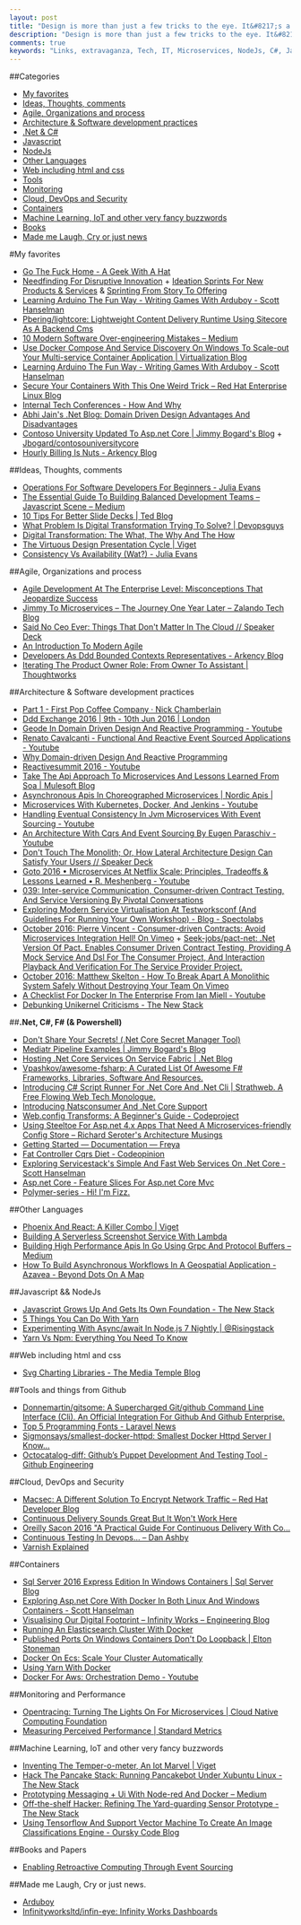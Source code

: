 ```yaml
---
layout: post
title: "Design is more than just a few tricks to the eye. It&#8217;s a few tricks to the brain."
description: "Design is more than just a few tricks to the eye. It&#8217;s a few tricks to the brain."
comments: true
keywords: "Links, extravaganza, Tech, IT, Microservices, NodeJs, C#, Javascript, Solution architecture"
---
```

##Categories
* [My favorites](#favorites)
* [Ideas, Thoughts, comments](#ideas)
* [Agile, Organizations and process](#agile)
* [Architecture & Software development practices](#development)
* [.Net & C#](#net)
* [Javascript](#javascript)
* [NodeJs](#nodejs)
* [Other Languages](#polygloting)
* [Web including html and css](#web)
* [Tools](#tools)
* [Monitoring](#monitoring)
* [Cloud, DevOps and Security](#devops)
* [Containers](#containers)
* [Machine Learning, IoT and other very fancy buzzwords](#iot)
* [Books](#books)
* [Made me Laugh, Cry or just news](#news)

#My favorites<a name="favorites"></a>
* [Go The Fuck Home - A Geek With A Hat](https://swizec.com/blog/go-fuck-home/swizec/7139)
* [Needfinding For Disruptive Innovation](http://eleganthack.com/needfinding-for-disruptive-innovation/) + [Ideation Sprints For New Products & Services](http://eleganthack.com/ideation-sprints-for-new-products-services/) & [Sprinting From Story To Offering](http://eleganthack.com/sprinting-from-story-to-offering/)
* [Learning Arduino The Fun Way - Writing Games With Arduboy - Scott Hanselman](http://www.hanselman.com/blog/LearningArduinoTheFunWayWritingGamesWithArduboy.aspx)
* [Pbering/lightcore: Lightweight Content Delivery Runtime Using Sitecore As A Backend Cms](https://github.com/pbering/Lightcore)
* [10 Modern Software Over-engineering Mistakes – Medium](https://medium.com/@rdsubhas/10-modern-software-engineering-mistakes-bc67fbef4fc8#.8jxkyqv9i)
* [Use Docker Compose And Service Discovery On Windows To Scale-out Your Multi-service Container Application | Virtualization Blog](https://blogs.technet.microsoft.com/virtualization/2016/10/18/use-docker-compose-and-service-discovery-on-windows-to-scale-out-your-multi-service-container-application/)
* [Learning Arduino The Fun Way - Writing Games With Arduboy - Scott Hanselman](http://www.hanselman.com/blog/LearningArduinoTheFunWayWritingGamesWithArduboy.aspx)
* [Secure Your Containers With This One Weird Trick – Red Hat Enterprise Linux Blog](http://rhelblog.redhat.com/2016/10/17/secure-your-containers-with-this-one-weird-trick/)
* [Internal Tech Conferences - How And Why](https://www.infoq.com/articles/internal-tech-conferences)
* [Abhi Jain's .Net Blog: Domain Driven Design Advantages And Disadvantages](http://www.abhijainsblog.com/2016/10/domain-driven-design.html)
* [Contoso University Updated To Asp.net Core | Jimmy Bogard's Blog](https://lostechies.com/jimmybogard/2016/10/21/contoso-university-updated-to-asp-net-core/) + [Jbogard/contosouniversitycore](https://github.com/jbogard/ContosoUniversityCore)
* [Hourly Billing Is Nuts - Arkency Blog](http://blog.arkency.com/2016/10/hourly-billing-is-nuts/)

##Ideas, Thoughts, comments <a name="ideas"></a>
* [Operations For Software Developers For Beginners - Julia Evans](https://jvns.ca/blog/2016/10/15/operations-for-software-developers-for-beginners/)
* [The Essential Guide To Building Balanced Development Teams – Javascript Scene – Medium](https://medium.com/javascript-scene/the-essential-guide-to-building-balanced-development-teams-b051a62acc80#.7afbb6245)
* [10 Tips For Better Slide Decks | Ted Blog](http://blog.ted.com/10-tips-for-better-slide-decks/)
* [What Problem Is Digital Transformation Trying To Solve? | Devopsguys](https://www.devopsguys.com/2016/10/14/what-problem-is-digital-transformation-trying-to-solve/)
* [Digital Transformation: The What, The Why And The How](https://451research.com/report-short?entityId=90066&referrer=marketing)
* [The Virtuous Design Presentation Cycle | Viget](https://www.viget.com/articles/the-virtuous-design-presentation-cycle)
* [Consistency Vs Availability (Wat?) - Julia Evans](https://jvns.ca/blog/2016/10/21/consistency-vs-availability/)

##Agile, Organizations and process<a name="agile"></a>
* [Agile Development At The Enterprise Level: Misconceptions That Jeopardize Success](https://www.infoq.com/articles/agile-enterprise-misconceptions)
* [Jimmy To Microservices – The Journey One Year Later – Zalando Tech Blog](https://tech.zalando.com/blog/jimmy-to-microservices-the-journey-one-year-later/)
* [Said No Ceo Ever: Things That Don't Matter In The Cloud // Speaker Deck](https://speakerdeck.com/caseywest/said-no-ceo-ever-things-that-dont-matter-in-the-cloud)
* [An Introduction To Modern Agile](https://www.infoq.com/articles/modern-agile-intro)
* [Developers As Ddd Bounded Contexts Representatives - Arkency Blog](http://blog.arkency.com/2016/10/developers-as-ddd-bounded-contexts-representatives/)
* [Iterating The Product Owner Role: From Owner To Assistant | Thoughtworks](https://www.thoughtworks.com/insights/blog/iterating-product-owner-role-owner-assistant)

##Architecture & Software development practices <a name="development"></a>
* [Part 1 - First Pop Coffee Company · Nick Chamberlain](https://buildplease.com/fpc/fpc-bigpicture-1/)
* [Ddd Exchange 2016 | 9th - 10th Jun 2016 | London](https://skillsmatter.com/conferences/7225-ddd-exchange-2016#skillscasts)
* [Geode In Domain Driven Design And Reactive Programming - Youtube](https://www.youtube.com/watch?v=lZf4O_XFXw0&__s=amwwwz5judsp1dsfgko7)
* [Renato Cavalcanti - Functional And Reactive Event Sourced Applications - Youtube](https://www.youtube.com/watch?v=A-oAFV5__4k&__s=amwwwz5judsp1dsfgko7)
* [Why Domain-driven Design And Reactive Programming](https://www.youtube.com/watch?v=Jz8Aq3mzDxc)
* [Reactivesummit 2016 - Youtube](https://www.youtube.com/playlist?list=PLKKQHTLcxDVbtF-1ABemSbG1GWMDg824r)
* [Take The Api Approach To Microservices And Lessons Learned From Soa | Mulesoft Blog](http://blogs.mulesoft.com/dev/microservices-dev/api-approach-to-microservices-lessons-learned-from-soa/)
* [Asynchronous Apis In Choreographed Microservices | Nordic Apis |](http://nordicapis.com/asynchronous-apis-in-choreographed-microservices/)
* [Microservices With Kubernetes, Docker, And Jenkins - Youtube](https://www.youtube.com/watch?v=wl-49Dk-u3A)
* [Handling Eventual Consistency In Jvm Microservices With Event Sourcing - Youtube](https://www.youtube.com/watch?v=53DVkaW5Fb0&__s=amwwwz5judsp1dsfgko7)
* [An Architecture With Cqrs And Event Sourcing By Eugen Paraschiv - Youtube](https://www.youtube.com/watch?v=bVnjI0XOA9w&sns=tw&__s=amwwwz5judsp1dsfgko7)
* [Don't Touch The Monolith; Or, How Lateral Architecture Design Can Satisfy Your Users // Speaker Deck](https://speakerdeck.com/stevemarshall/dont-touch-the-monolith-or-how-lateral-architecture-design-can-satisfy-your-users)
* [Goto 2016 • Microservices At Netflix Scale: Principles, Tradeoffs & Lessons Learned • R. Meshenberg - Youtube](https://www.youtube.com/watch?v=57UK46qfBLY)
* [039: Inter-service Communication, Consumer-driven Contract Testing, And Service Versioning By Pivotal Conversations](https://soundcloud.com/pivotalconversations/039-inter-service-communication-consumer-driven-contract-testing-and-service-versioning)
* [Exploring Modern Service Virtualisation At Testworksconf (And Guidelines For Running Your Own Workshop) - Blog - Spectolabs](https://specto.io/blog/exploring-modern-service-virtualization-testworks.html)
* [October 2016: Pierre Vincent - Consumer-driven Contracts: Avoid Microservices Integration Hell! On Vimeo](https://vimeo.com/187097101) + [Seek-jobs/pact-net: .Net Version Of Pact. Enables Consumer Driven Contract Testing, Providing A Mock Service And Dsl For The Consumer Project, And Interaction Playback And Verification For The Service Provider Project.](https://github.com/SEEK-Jobs/pact-net)
* [October 2016: Matthew Skelton - How To Break Apart A Monolithic System Safely Without Destroying Your Team On Vimeo](https://vimeo.com/187101827)
* [A Checklist For Docker In The Enterprise From Ian Miell - Youtube](https://www.youtube.com/watch?v=Yj5I-yOaDao)
* [Debunking Unikernel Criticisms - The New Stack](http://thenewstack.io/utilizing-unikernels-within-internet-things/)

##**.Net, C#, F# (& Powershell)**  <a name="net"></a>
* [Don't Share Your Secrets! (.Net Core Secret Manager Tool)](http://www.fiyazhasan.me/dont-share-your-secrets-asp-net-core-secret-manager-tool/)
* [Mediatr Pipeline Examples | Jimmy Bogard's Blog](https://lostechies.com/jimmybogard/2016/10/13/mediatr-pipeline-examples/)
* [Hosting .Net Core Services On Service Fabric | .Net Blog](https://blogs.msdn.microsoft.com/dotnet/2016/10/13/hosting-net-core-services-on-service-fabric/)
* [Vpashkov/awesome-fsharp: A Curated List Of Awesome F# Frameworks, Libraries, Software And Resources.](https://github.com/VPashkov/awesome-fsharp)
* [Introducing C# Script Runner For .Net Core And .Net Cli | Strathweb. A Free Flowing Web Tech Monologue.](http://www.strathweb.com/2016/10/introducing-c-script-runner-for-net-core-and-net-cli/)
* [Introducing Natsconsumer And .Net Core Support](http://danielwertheim.se/introducing-natsconsumer-and-net-core-support/)
* [Web.config Transforms: A Beginner's Guide - Codeproject](http://www.codeproject.com/Articles/1141716/Web-Config-Transforms-A-beginners-guide)
* [Using Steeltoe For Asp.net 4.x Apps That Need A Microservices-friendly Config Store – Richard Seroter's Architecture Musings](https://seroter.wordpress.com/2016/10/18/using-steeltoe-with-asp-net-4-x-apps-that-need-a-microservices-friendly-config-store/)
* [Getting Started — Documentation — Freya](https://docs.freya.io/en/latest/tutorials/getting-started.html)
* [Fat Controller Cqrs Diet - Codeopinion](http://codeopinion.com/fat-controller-cqrs-diet/)
* [Exploring Servicestack's Simple And Fast Web Services On .Net Core - Scott Hanselman](http://www.hanselman.com/blog/ExploringServiceStacksSimpleAndFastWebServicesOnNETCore.aspx)
* [Asp.net Core - Feature Slices For Asp.net Core Mvc](https://msdn.microsoft.com/magazine/mt763233)
* [Polymer-series - Hi! I'm Fizz.](http://www.fiyazhasan.me/tag/polymer-series/)

##Other Languages  <a name="polygloting"></a>
* [Phoenix And React: A Killer Combo | Viget](https://www.viget.com/articles/phoenix-and-react-a-killer-combo)
* [Building A Serverless Screenshot Service With Lambda](https://serverless.com/blog/building-a-serverless-screenshot-service-with-lambda/)
* [Building High Performance Apis In Go Using Grpc And Protocol Buffers – Medium](https://medium.com/@shijuvar/building-high-performance-apis-in-go-using-grpc-and-protocol-buffers-2eda5b80771b#.37it92553)
* [How To Build Asynchronous Workflows In A Geospatial Application - Azavea - Beyond Dots On A Map](https://www.azavea.com/blog/2016/10/20/how-to-build-asynchronous-workflows-geospatial-application/)

##Javascript && NodeJs <a name="javascript"></a><a name="nodejs"></a>
* [Javascript Grows Up And Gets Its Own Foundation - The New Stack](http://thenewstack.io/javascript-grows-gets-foundation/)
* [5 Things You Can Do With Yarn](https://auth0.com/blog/five-things-you-can-do-with-yarn/)
* [Experimenting With Async/await In Node.js 7 Nightly | @Risingstack](https://blog.risingstack.com/async-await-node-js-7-nightly/)
* [Yarn Vs Npm: Everything You Need To Know](https://www.sitepoint.com/yarn-vs-npm/)

##Web including html and css  <a name="web"></a>
* [Svg Charting Libraries - The Media Temple Blog](http://mediatemple.net/blog/tips/svg-charting-libraries/)

##Tools and things from Github <a name="tools"></a>
* [Donnemartin/gitsome: A Supercharged Git/github Command Line Interface (Cli). An Official Integration For Github And Github Enterprise.](https://github.com/donnemartin/gitsome#windows-support)
* [Top 5 Programming Fonts - Laravel News](https://laravel-news.com/2016/10/top-5-programming-fonts/)
* [Sigmonsays/smallest-docker-httpd: Smallest Docker Httpd Server I Know...](https://github.com/sigmonsays/smallest-docker-httpd)
* [Octocatalog-diff: Github’s Puppet Development And Testing Tool - Github Engineering](http://githubengineering.com/octocatalog-diff-github-s-puppet-development-and-testing-tool/)

##Cloud, DevOps and Security<a name="devops"></a>
* [Macsec: A Different Solution To Encrypt Network Traffic – Red Hat Developer Blog](http://developers.redhat.com/blog/2016/10/14/macsec-a-different-solution-to-encrypt-network-traffic/)
* [Continuous Delivery Sounds Great But It Won't Work Here](http://www.slideshare.net/jezhumble/continuous-delivery-sounds-great-but-it-wont-work-here)
* [Oreilly Sacon 2016 "A Practical Guide For Continuous Delivery With Co…](http://www.slideshare.net/dbryant_uk/oreilly-sacon-2016-a-practical-guide-for-continuous-delivery-with-containers)
* [Continuous Testing In Devops… – Dan Ashby](https://danashby.co.uk/2016/10/19/continuous-testing-in-devops/)
* [Varnish Explained](https://ma.ttias.be/varnish-explained/)

##Containers <a name="containers"></a>
* [Sql Server 2016 Express Edition In Windows Containers | Sql Server Blog](https://blogs.technet.microsoft.com/dataplatforminsider/2016/10/13/sql-server-2016-express-edition-in-windows-containers/)
* [Exploring Asp.net Core With Docker In Both Linux And Windows Containers - Scott Hanselman](http://www.hanselman.com/blog/ExploringASPNETCoreWithDockerInBothLinuxAndWindowsContainers.aspx)
* [Visualising Our Digital Footprint – Infinity Works – Engineering Blog](http://engineering.infinityworks.com/contributing/)
* [Running An Elasticsearch Cluster With Docker](https://stefanprodan.com/2016/elasticsearch-cluster-with-docker/)
* [Published Ports On Windows Containers Don't Do Loopback | Elton Stoneman](https://blog.sixeyed.com/published-ports-on-windows-containers-dont-do-loopback/)
* [Docker On Ecs: Scale Your Cluster Automatically](http://garbe.io/blog/2016/10/17/docker-on-ecs-scale-your-ecs-cluster-automatically/)
* [Using Yarn With Docker](https://hackernoon.com/using-yarn-with-docker-c116ad289d56#.gfqmccnzi)
* [Docker For Aws: Orchestration Demo - Youtube](https://www.youtube.com/watch?v=0j4Qq13w2pc)

##Monitoring and Performance <a name="monitoring"></a>
* [Opentracing: Turning The Lights On For Microservices | Cloud Native Computing Foundation](https://cncf.io/news/blogs/2016/10/opentracing-turning-lights-microservices)
* [Measuring Perceived Performance | Standard Metrics](http://blog.catchpoint.com/2016/10/21/measuring-perceived-performance/)

##Machine Learning, IoT and other very fancy buzzwords <a name="iot"></a>
* [Inventing The Temper-o-meter, An Iot Marvel | Viget](https://www.viget.com/articles/inventing-the-temper-o-meter-an-iot-marvel)
* [Hack The Pancake Stack: Running Pancakebot Under Xubuntu Linux - The New Stack](http://thenewstack.io/hack-robot-stack-pancakebot-running-xubuntu-linux/)
* [Prototyping Messaging + Ui With Node-red And Docker – Medium](https://medium.com/@steffa/prototyping-messaging-ui-with-node-red-and-docker-1cc84332c506#.6gcpodxx5)
* [Off-the-shelf Hacker: Refining The Yard-guarding Sensor Prototype - The New Stack](http://thenewstack.io/refining-pir-yard-sensor-prototype/)
* [Using Tensorflow And Support Vector Machine To Create An Image Classifications Engine - Oursky Code Blog](https://code.oursky.com/tensorflow-svm-image-classifications-engine/)

##Books and Papers<a name="books"></a> 
* [Enabling Retroactive Computing Through Event Sourcing](https://oparu.uni-ulm.de/xmlui/bitstream/handle/123456789/4150/RetroactiveComputing_Mueller2016.pdf)



##Made me Laugh, Cry or just news. <a name="news"></a>
* [Arduboy](https://www.arduboy.com/store/products/arduboy)
* [Infinityworksltd/infin-eye: Infinity Works Dashboards](https://github.com/infinityworksltd/infin-eye)